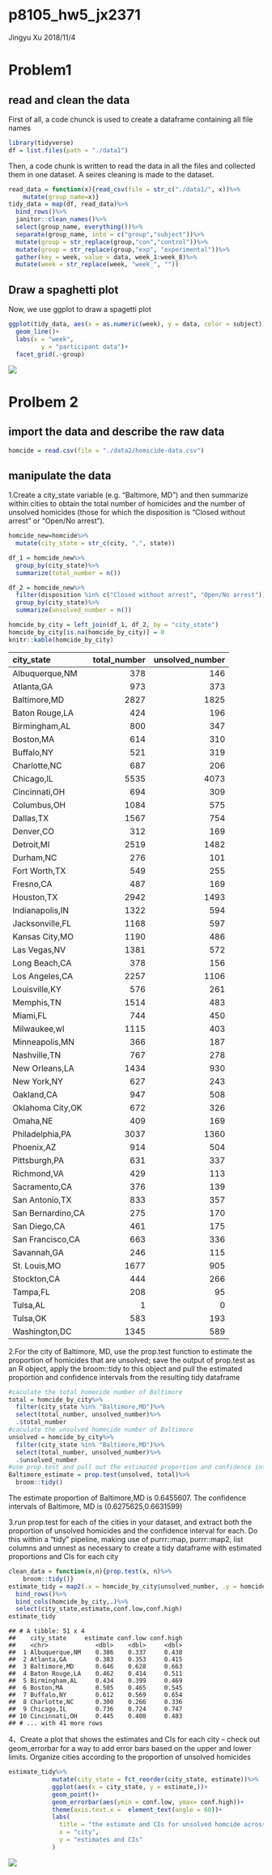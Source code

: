p8105\_hw5\_jx2371
================
Jingyu Xu
2018/11/4

Problem1
========

read and clean the data
-----------------------

First of all, a code chunck is used to create a dataframe containing all file names

``` r
library(tidyverse)
df = list.files(path = "./data1")
```

Then, a code chunk is written to read the data in all the files and collected them in one dataset. A seires cleaning is made to the dataset.

``` r
read_data = function(x){read_csv(file = str_c("./data1/", x))%>%
    mutate(group_name=x)}
tidy_data = map(df, read_data)%>%
  bind_rows()%>%
  janitor::clean_names()%>%
  select(group_name, everything())%>%
  separate(group_name, into = c("group","subject"))%>%
  mutate(group = str_replace(group,"con","control"))%>%
  mutate(group = str_replace(group,"exp", "experimental"))%>%
  gather(key = week, value = data, week_1:week_8)%>%
  mutate(week = str_replace(week, "week_", ""))
```

Draw a spaghetti plot
---------------------

Now, we use ggplot to draw a spagetti plot

``` r
ggplot(tidy_data, aes(x = as.numeric(week), y = data, color = subject))+
  geom_line()+
  labs(x = "week", 
         y = "participant data")+
  facet_grid(.~group)
```

![](p8105_hw5_jx2371_files/figure-markdown_github/unnamed-chunk-3-1.png)

Prolbem 2
=========

import the data and describe the raw data
-----------------------------------------

``` r
homcide = read.csv(file = "./data2/homicide-data.csv")
```

manipulate the data
-------------------

1.Create a city\_state variable (e.g. “Baltimore, MD”) and then summarize within cities to obtain the total number of homicides and the number of unsolved homicides (those for which the disposition is “Closed without arrest” or “Open/No arrest”).

``` r
homcide_new=homcide%>%
  mutate(city_state = str_c(city, ",", state))
```

``` r
df_1 = homcide_new%>%
  group_by(city_state)%>%
  summarize(total_number = n())

df_2 = homcide_new%>%
  filter(disposition %in% c("Closed without arrest", "Open/No arrest"))%>%
  group_by(city_state)%>%
  summarize(unsolved_number = n())

homcide_by_city = left_join(df_1, df_2, by = "city_state")
homcide_by_city[is.na(homcide_by_city)] = 0
knitr::kable(homcide_by_city)
```

| city\_state       |  total\_number|  unsolved\_number|
|:------------------|--------------:|-----------------:|
| Albuquerque,NM    |            378|               146|
| Atlanta,GA        |            973|               373|
| Baltimore,MD      |           2827|              1825|
| Baton Rouge,LA    |            424|               196|
| Birmingham,AL     |            800|               347|
| Boston,MA         |            614|               310|
| Buffalo,NY        |            521|               319|
| Charlotte,NC      |            687|               206|
| Chicago,IL        |           5535|              4073|
| Cincinnati,OH     |            694|               309|
| Columbus,OH       |           1084|               575|
| Dallas,TX         |           1567|               754|
| Denver,CO         |            312|               169|
| Detroit,MI        |           2519|              1482|
| Durham,NC         |            276|               101|
| Fort Worth,TX     |            549|               255|
| Fresno,CA         |            487|               169|
| Houston,TX        |           2942|              1493|
| Indianapolis,IN   |           1322|               594|
| Jacksonville,FL   |           1168|               597|
| Kansas City,MO    |           1190|               486|
| Las Vegas,NV      |           1381|               572|
| Long Beach,CA     |            378|               156|
| Los Angeles,CA    |           2257|              1106|
| Louisville,KY     |            576|               261|
| Memphis,TN        |           1514|               483|
| Miami,FL          |            744|               450|
| Milwaukee,wI      |           1115|               403|
| Minneapolis,MN    |            366|               187|
| Nashville,TN      |            767|               278|
| New Orleans,LA    |           1434|               930|
| New York,NY       |            627|               243|
| Oakland,CA        |            947|               508|
| Oklahoma City,OK  |            672|               326|
| Omaha,NE          |            409|               169|
| Philadelphia,PA   |           3037|              1360|
| Phoenix,AZ        |            914|               504|
| Pittsburgh,PA     |            631|               337|
| Richmond,VA       |            429|               113|
| Sacramento,CA     |            376|               139|
| San Antonio,TX    |            833|               357|
| San Bernardino,CA |            275|               170|
| San Diego,CA      |            461|               175|
| San Francisco,CA  |            663|               336|
| Savannah,GA       |            246|               115|
| St. Louis,MO      |           1677|               905|
| Stockton,CA       |            444|               266|
| Tampa,FL          |            208|                95|
| Tulsa,AL          |              1|                 0|
| Tulsa,OK          |            583|               193|
| Washington,DC     |           1345|               589|

2.For the city of Baltimore, MD, use the prop.test function to estimate the proportion of homicides that are unsolved; save the output of prop.test as an R object, apply the broom::tidy to this object and pull the estimated proportion and confidence intervals from the resulting tidy dataframe

``` r
#caculate the total homecide number of Baltimore
total = homcide_by_city%>%
  filter(city_state %in% "Baltimore,MD")%>%
  select(total_number, unsolved_number)%>%
  .$total_number
#caculate the unsolved homecide number of Baltimore
unsolved = homcide_by_city%>%
  filter(city_state %in% "Baltimore,MD")%>%
  select(total_number, unsolved_number)%>%
  .$unsolved_number
#use prop.test and pull out the estimated proportion and confidence intervals
Baltimore_estimate = prop.test(unsolved, total)%>%
  broom::tidy()
```

The estimate proportion of Baltimore,MD is 0.6455607. The confidence intervals of Baltimore, MD is (0.6275625,0.6631599)

3.run prop.test for each of the cities in your dataset, and extract both the proportion of unsolved homicides and the confidence interval for each. Do this within a “tidy” pipeline, making use of purrr::map, purrr::map2, list columns and unnest as necessary to create a tidy dataframe with estimated proportions and CIs for each city

``` r
clean_data = function(x,n){prop.test(x, n)%>%
    broom::tidy()}
estimate_tidy = map2(.x = homcide_by_city$unsolved_number, .y = homcide_by_city$total_number, ~clean_data(x =.x, n = .y))%>%
  bind_rows()%>%
  bind_cols(homcide_by_city,.)%>%
  select(city_state,estimate,conf.low,conf.high)
estimate_tidy
```

    ## # A tibble: 51 x 4
    ##    city_state     estimate conf.low conf.high
    ##    <chr>             <dbl>    <dbl>     <dbl>
    ##  1 Albuquerque,NM    0.386    0.337     0.438
    ##  2 Atlanta,GA        0.383    0.353     0.415
    ##  3 Baltimore,MD      0.646    0.628     0.663
    ##  4 Baton Rouge,LA    0.462    0.414     0.511
    ##  5 Birmingham,AL     0.434    0.399     0.469
    ##  6 Boston,MA         0.505    0.465     0.545
    ##  7 Buffalo,NY        0.612    0.569     0.654
    ##  8 Charlotte,NC      0.300    0.266     0.336
    ##  9 Chicago,IL        0.736    0.724     0.747
    ## 10 Cincinnati,OH     0.445    0.408     0.483
    ## # ... with 41 more rows

4、Create a plot that shows the estimates and CIs for each city – check out geom\_errorbar for a way to add error bars based on the upper and lower limits. Organize cities according to the proportion of unsolved homicides

``` r
estimate_tidy%>%
            mutate(city_state = fct_reorder(city_state, estimate))%>%
            ggplot(aes(x = city_state, y = estimate,))+
            geom_point()+
            geom_errorbar(aes(ymin = conf.low, ymax= conf.high))+
            theme(axis.text.x =  element_text(angle = 60))+
            labs(
              title = "the estimate and CIs for unsolved homcide across the U.S.",
              x = "city",
              y = "estimates and CIs"
            )
```

![](p8105_hw5_jx2371_files/figure-markdown_github/unnamed-chunk-9-1.png)
